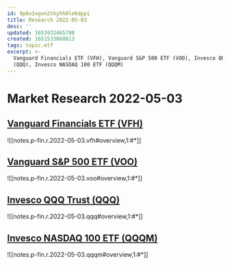 ```yaml
---
id: 9p6o1ogvn2tkyhh0le6dppi
title: Research 2022-05-03
desc: ''
updated: 1653932465780
created: 1651533060813
tags: topic.etf
excerpt: >-
  Vanguard Financials ETF (VFH), Vanguard S&P 500 ETF (VOO), Invesco QQQ Trust
  (QQQ), Invesco NASDAQ 100 ETF (QQQM)
---
```

# Market Research 2022-05-03

## [Vanguard Financials ETF (VFH)](https://etfdb.com/etf/VFH/#etf-ticker-profile)

![[notes.p-fin.r.2022-05-03.vfh#overview,1:#*]]

## [Vanguard S&P 500 ETF (VOO)](https://etfdb.com/etf/VOO/#etf-ticker-profile)

![[notes.p-fin.r.2022-05-03.voo#overview,1:#*]]

## [Invesco QQQ Trust (QQQ)](https://etfdb.com/etf/QQQ/#etf-ticker-profile)

![[notes.p-fin.r.2022-05-03.qqq#overview,1:#*]]

## [Invesco NASDAQ 100 ETF (QQQM)](https://etfdb.com/etf/QQQM/#etf-ticker-profile)

![[notes.p-fin.r.2022-05-03.qqqm#overview,1:#*]]
